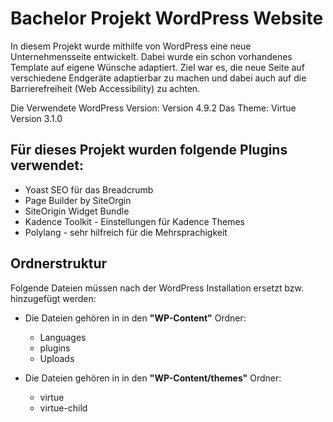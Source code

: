 # Bachelor Projekt WordPress Website

In diesem Projekt wurde mithilfe von WordPress eine neue Unternehmensseite entwickelt. Dabei wurde ein schon 
vorhandenes Template auf eigene Wünsche adaptiert. Ziel war es, die neue Seite auf verschiedene Endgeräte adaptierbar zu machen 
und dabei auch auf die Barrierefreiheit (Web Accessibility) zu achten.

Die Verwendete WordPress Version: Version 4.9.2
Das Theme: Virtue Version 3.1.0

## Für dieses Projekt wurden folgende Plugins verwendet:
  * Yoast SEO für das Breadcrumb
  * Page Builder by SiteOrgin
  * SiteOrigin Widget Bundle
  * Kadence Toolkit - Einstellungen für Kadence Themes
  * Polylang - sehr hilfreich für die Mehrsprachigkeit
  
## Ordnerstruktur 
Folgende Dateien müssen nach der WordPress Installation ersetzt bzw. hinzugefügt werden:
  * Die Dateien gehören in in den **"WP-Content"** Ordner:
    * Languages
    * plugins
    * Uploads
   
  * Die Dateien gehören in in den **"WP-Content/themes"** Ordner:
    * virtue 
    * virtue-child
    
